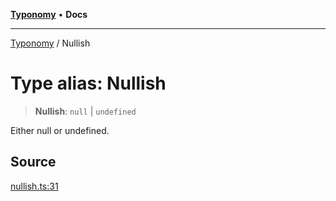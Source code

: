 [**Typonomy**](../README.md) • **Docs**

***

[Typonomy](../globals.md) / Nullish

# Type alias: Nullish

> **Nullish**: `null` \| `undefined`

Either null or undefined.

## Source

[nullish.ts:31](https://github.com/softcraft-development/typonomy/blob/bfa332593f2d4f3fa0b0a1ff2b00494cc65a0318/src/nullish.ts#L31)
